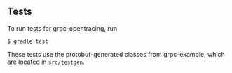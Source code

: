## Tests

To run tests for grpc-opentracing, run

```
$ gradle test
```

These tests use the protobuf-generated classes from grpc-example, which are located in `src/testgen`.
